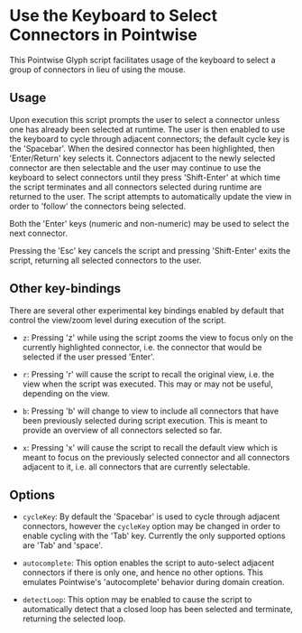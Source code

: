 Use the Keyboard to Select Connectors in Pointwise
==================================================

This Pointwise Glyph script facilitates usage of the keyboard to select
a group of connectors in lieu of using the mouse.

Usage
-----

Upon execution this script prompts the user to select a connector unless one
has already been selected at runtime. The user is then enabled to use the
keyboard to cycle through adjacent connectors; the default cycle key is the
'Spacebar'. When the desired connector has been highlighted, then
'Enter/Return' key selects it. Connectors adjacent to the newly selected
connector are then selectable and the user may continue to use the keyboard to
select connectors until they press 'Shift-Enter' at which time the script
terminates and all connectors selected during runtime are returned to the user.
The script attempts to automatically update the view in order to 'follow' the
connectors being selected.

Both the 'Enter' keys (numeric and non-numeric) may be used to select the next
connector.

Pressing the 'Esc' key cancels the script and pressing 'Shift-Enter' exits the
script, returning all selected connectors to the user.

Other key-bindings
------------------

There are several other experimental key bindings enabled by default that
control the view/zoom level during execution of the script.

* `z`: Pressing 'z' while using the script zooms the view to focus only on the
  currently highlighted connector, i.e. the connector that would be selected if
  the user pressed 'Enter'.

* `r`: Pressing 'r' will cause the script to recall the original view, i.e. the
  view when the script was executed. This may or may not be useful, depending
  on the view.

* `b`: Pressing 'b' will change to view to include all connectors that have
  been previously selected during script execution. This is meant to provide an
  overview of all connectors selected so far.

* `x`: Pressing 'x' will cause the script to recall the default view which is
  meant to focus on the previously selected connector and all connectors
  adjacent to it, i.e. all connectors that are currently selectable.

Options
-------

* `cycleKey`: By default the 'Spacebar' is used to cycle through adjacent
  connectors, however the `cycleKey` option may be changed in order to enable
  cycling with the 'Tab' key. Currently the only supported options are 'Tab'
  and 'space'.

* `autocomplete`: This option enables the script to auto-select adjacent
  connectors if there is only one, and hence no other options. This emulates
  Pointwise's 'autocomplete' behavior during domain creation.

* `detectLoop`: This option may be enabled to cause the script to automatically
  detect that a closed loop has been selected and terminate, returning the
  selected loop.
